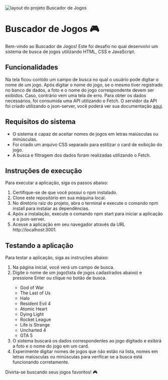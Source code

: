 <img src=".github/preview.png" alt="layout do projeto Buscador de Jogos" /> 

# Buscador de Jogos 🎮

Bem-vindo ao Buscador de Jogos! Este foi desafio no qual desenvolvi um sistema de busca de jogos utilizando HTML, CSS e JavaScript.

## Funcionalidades

Na tela ficou contido um campo de busca no qual o usuário pode digitar o nome de um jogo.
Após digitar o nome do jogo, se o mesmo tiver registrado no banco de dados, a foto e o nome do jogo correspondente devem ser exibidos. Caso,
contrário vem uma tela de erro.
Para obter os dados necessários, foi consumida uma API utilizando o Fetch.
O servidor da API foi criado utilizando o json-server, você poderá ver sua documentação [aqui](https://www.npmjs.com/package/json-server).

## Requisitos do sistema

<ul>
  <li>O sistema é capaz de aceitar nomes de jogos em letras maiúsculas ou minúsculas.</li>
  <li>Foi criado um arquivo CSS separado para estilizar o card de exibição do jogo.</li>
  <li>A busca e filtragem dos dados foram realizadas utilizando o Fetch.</li>
</ul>

## Instruções de execução

Para executar a aplicação, siga os passos abaixo:

<ol>
  <li>Certifique-se de que você possui o npm instalado.</li>
  <li>Clone este repositório em sua máquina local.</li>
  <li>No diretório raiz do projeto, abra o terminal e execute o comando npm install para instalar as dependências.</li>
  <li>Após a instalação, execute o comando npm start para iniciar a aplicação e o json-server.</li>
  <li>Acesse a aplicação em seu navegador através da URL http://localhost:3001.</li>
 </ol>
 
## Testando a aplicação

Para testar a aplicação, siga as instruções abaixo:
<ol>
  <li>Na página inicial, você verá um campo de busca.</li>
  <li>Digite o nome de um jogo(lista de jogos cadastrados abaixo) e pressione Enter ou clique no botão de busca.</li>
  <ul>
    <li>God of War</li>
    <li>The Last of Us</li>
    <li>Halo</li>
    <li>Resident Evil 4</li>
    <li>Atomic Heart</li>
    <li>Dying Light</li>
    <li>Rocket League</li>
    <li>Life is Strange</li>
    <li>Uncharted 4</li>
    <li>GTA 5</li>
  </ul>
  <li>O sistema buscará os dados correspondentes ao jogo digitado e exibirá a foto e o nome do jogo em um card.</li>
  <li>Experimente digitar nomes de jogos que não estão na lista, nomes em letras maiúsculas ou minúsculas para verificar se a busca está funcionando corretamente.</li>
  </ol>

Divirta-se buscando seus jogos favoritos! 🎮
